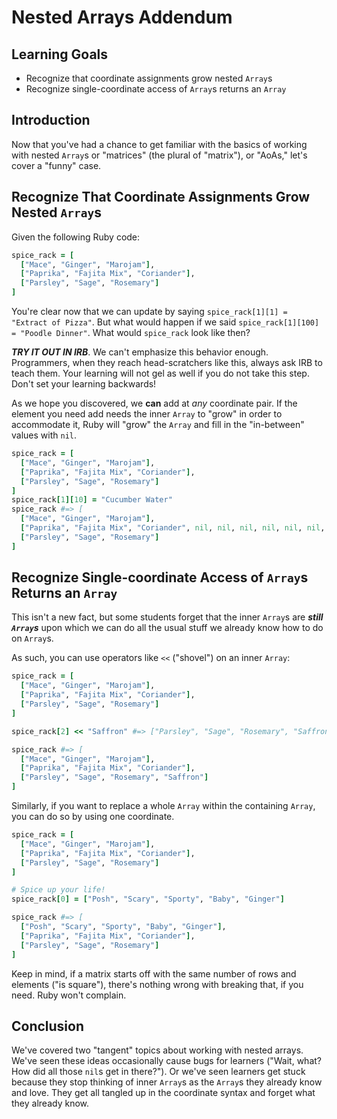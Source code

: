 # Nested Arrays Addendum

## Learning Goals

- Recognize that coordinate assignments grow nested `Array`s
- Recognize single-coordinate access of `Array`s returns an `Array`

## Introduction

Now that you've had a chance to get familiar with the basics of working with
nested `Array`s or "matrices" (the plural of "matrix"), or "AoAs," let's cover
a "funny" case.

## Recognize That Coordinate Assignments Grow Nested `Array`s

Given the following Ruby code:

```ruby
spice_rack = [
  ["Mace", "Ginger", "Marojam"],          
  ["Paprika", "Fajita Mix", "Coriander"], 
  ["Parsley", "Sage", "Rosemary"]         
]
```

You're clear now that we can update by saying `spice_rack[1][1] = "Extract of
Pizza"`. But what would happen if we said `spice_rack[1][100] = "Poodle
Dinner"`. What would `spice_rack` look like then?

***TRY IT OUT IN IRB***. We can't emphasize this behavior enough. Programmers,
when they reach head-scratchers like this, always ask IRB to teach them. Your
learning will not gel as well if you do not take this step. Don't set your
learning backwards!

As we hope you discovered, we **can** add at _any_ coordinate pair. If the
element you need add needs the inner `Array` to "grow" in order to accommodate
it, Ruby will "grow" the `Array` and fill in the "in-between" values with
`nil`.

```ruby
spice_rack = [
  ["Mace", "Ginger", "Marojam"],             
  ["Paprika", "Fajita Mix", "Coriander"],    
  ["Parsley", "Sage", "Rosemary"]            
]
spice_rack[1][10] = "Cucumber Water"
spice_rack #=> [
  ["Mace", "Ginger", "Marojam"],
  ["Paprika", "Fajita Mix", "Coriander", nil, nil, nil, nil, nil, nil, nil, "Cucumber Water"],
  ["Parsley", "Sage", "Rosemary"]
]
```

## Recognize Single-coordinate Access of `Array`s Returns an `Array`

This isn't a new fact, but some students forget that the inner `Array`s are
***still `Array`s*** upon which we can do all the usual stuff we already know
how to do on `Array`s.

As such, you can use operators like `<<` ("shovel") on an inner `Array`:

```ruby
spice_rack = [
  ["Mace", "Ginger", "Marojam"],          
  ["Paprika", "Fajita Mix", "Coriander"], 
  ["Parsley", "Sage", "Rosemary"]         
]

spice_rack[2] << "Saffron" #=> ["Parsley", "Sage", "Rosemary", "Saffron"]

spice_rack #=> [
  ["Mace", "Ginger", "Marojam"],          
  ["Paprika", "Fajita Mix", "Coriander"], 
  ["Parsley", "Sage", "Rosemary", "Saffron"]         
]
```

Similarly, if you want to replace a whole `Array` within the containing
`Array`, you can do so by using one coordinate.

```ruby
spice_rack = [
  ["Mace", "Ginger", "Marojam"],          
  ["Paprika", "Fajita Mix", "Coriander"], 
  ["Parsley", "Sage", "Rosemary"]         
]

# Spice up your life!
spice_rack[0] = ["Posh", "Scary", "Sporty", "Baby", "Ginger"]

spice_rack #=> [
  ["Posh", "Scary", "Sporty", "Baby", "Ginger"],
  ["Paprika", "Fajita Mix", "Coriander"],
  ["Parsley", "Sage", "Rosemary"]
]

```

Keep in mind, if a matrix starts off with the same number of rows and elements
("is square"), there's nothing wrong with breaking that, if you need. Ruby
won't complain.

## Conclusion

We've covered two "tangent" topics about working with nested arrays. We've seen
these ideas occasionally cause bugs for learners ("Wait, what? How did all
those `nil`s get in there?"). Or we've seen learners get stuck because they
stop thinking of inner `Array`s as the `Array`s they already know and love.
They get all tangled up in the coordinate syntax and forget what they already
know.
